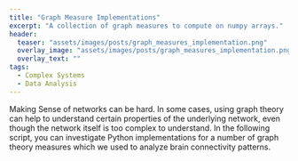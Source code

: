 ```yaml
---
title: "Graph Measure Implementations"
excerpt: "A collection of graph measures to compute on numpy arrays."
header:
  teaser: "assets/images/posts/graph_measures_implementation.png"
  overlay_image: "assets/images/posts/graph_measures_implementation.png"
  overlay_text: ""
tags:
  - Complex Systems
  - Data Analysis
---
```


Making Sense of networks can be hard. In some cases, using graph theory can help to understand certain properties of the underlying network, even though the network itself is too complex to understand.
In the following script, you can investigate Python implementations for a number of graph theory measures which we used to analyze brain connectivity patterns.


<style>
iframe{height:14000px !important}
</style>

<div style="margin-right:-30%;">
  <script src="https://gist.github.com/DiGyt/3c06126e678e4b35afdec43a4943917d.js"></script>
</div>
